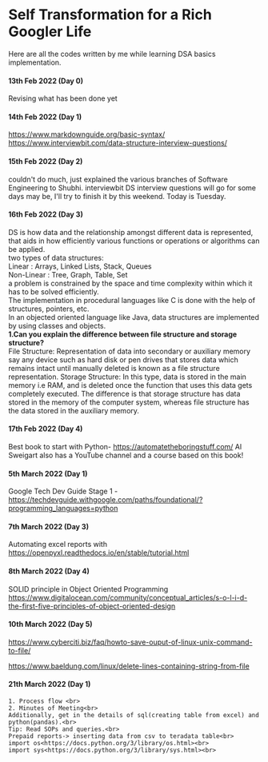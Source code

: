 # Self Transformation for a Rich Googler Life
Here are all the codes written by me while learning DSA basics implementation.<br>
#### 13th Feb 2022 (Day 0)<br>
Revising what has been done yet<br>
#### 14th Feb 2022 (Day 1)<br>
<https://www.markdownguide.org/basic-syntax/> <br>
<https://www.interviewbit.com/data-structure-interview-questions/> <br>
#### 15th Feb 2022 (Day 2) <br>
couldn't do much, just explained the various branches of Software Engineering to Shubhi.
interviewbit DS interview questions will go for some days may be, I'll try to finish it by this weekend. Today is Tuesday.
<br>
#### 16th Feb 2022 (Day 3) <br>
<p>
DS is how data and the relationship amongst different data is represented, that aids in how efficiently various functions or operations or algorithms can be applied.
<br>
two types of data structures:
<br>
Linear : Arrays, Linked Lists, Stack, Queues
<br>
Non-Linear : Tree, Graph, Table, Set
<br>
a problem is constrained by the space and time complexity within which it has to be solved efficiently.
<br>
The implementation in procedural languages like C is done with the help of structures, pointers, etc.
<br>
In an objected oriented language like Java, data structures are implemented by using classes and objects.
<br>
<strong> 1.Can you explain the difference between file structure and storage structure? </strong>
<br>
File Structure: Representation of data into secondary or auxiliary memory say any device such as hard disk or pen drives that stores data which remains intact until manually deleted is known as a file structure representation.
Storage Structure: In this type, data is stored in the main memory i.e RAM, and is deleted once the function that uses this data gets completely executed.
The difference is that storage structure has data stored in the memory of the computer system, whereas file structure has the data stored in the auxiliary memory.
<br>
  <https://www.markdownguide.org/hacks/#indent-tab>
  </p>

#### 17th Feb 2022 (Day 4) <br>
 Best book to start with Python- 
<https://automatetheboringstuff.com/>
  Al Sweigart also has a YouTube channel and a course based on this book!<br>
  
#### 5th March 2022 (Day 1)<br>
 Google Tech Dev Guide
  Stage 1 - <https://techdevguide.withgoogle.com/paths/foundational/?programming_languages=python> <br>
  
#### 7th March 2022 (Day 3)<br>
  Automating excel reports with <https://openpyxl.readthedocs.io/en/stable/tutorial.html>
  <br>
  
#### 8th March 2022 (Day 4)<br>
  SOLID principle in Object Oriented Programming <https://www.digitalocean.com/community/conceptual_articles/s-o-l-i-d-the-first-five-principles-of-object-oriented-design>
  <br>
#### 10th March 2022 (Day 5)<br> 
 <https://www.cyberciti.biz/faq/howto-save-ouput-of-linux-unix-command-to-file/> <br>
  
  <https://www.baeldung.com/linux/delete-lines-containing-string-from-file> <br>
    
 #### 21th March 2022 (Day 1)<br> 
    1. Process flow <br>
    2. Minutes of Meeting<br>
    Additionally, get in the details of sql(creating table from excel) and python(pandas).<br>
    Tip: Read SOPs and queries.<br>
    Prepaid reports-> inserting data from csv to teradata table<br>
    import os<https://docs.python.org/3/library/os.html><br>
    import sys<https://docs.python.org/3/library/sys.html><br>
  
  
  
  
  
  
  
  
